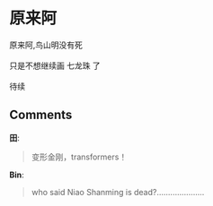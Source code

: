 # 原来阿

<div id="msgcns!9884D0A402622CB2!3884" class="bvMsg">原来阿,鸟山明没有死<br /><br />只是不想继续画 七龙珠 了<br /><br />待续<br /></div>

## Comments

**田**:
> 变形金刚，transformers！

**Bin**:
> who said Niao Shanming is dead?.....................


